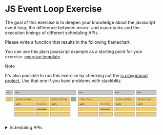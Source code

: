 # JS Event Loop Exercise

The goal of this exercise is to deepen your knowledge about the javascript event loop,
the difference between micro- and macrotasks and the execution timings of different
scheduling APIs.

Please write a function that results in the following flamechart.

You can use this plain javascript example as a starting point for your exercise.
[exercise template](https://stackblitz.com/edit/js-v6rset?file=index.js).

> [!NOTE]
> It's also possible to run this exercise by checking out the [js playground project.](https://github.com/push-based/js-playground)
> Use that one if you have problems with stackblitz

![img.png](images/event-loop/event-loop-exercise.png)


<details>
  <summary>Scheduling APIs</summary>

```ts
// scheduling APIs

setTimeout();
Promise.resolve();
queueMicrotask();
window.requestIdleCallback();
requestAnimationFrame();
```

</details>

